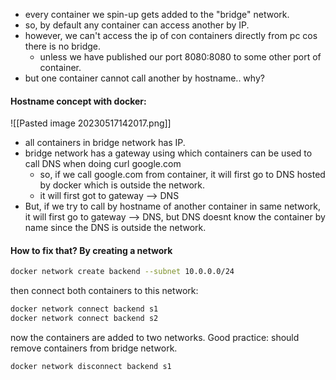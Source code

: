 - every container we spin-up gets added to the "bridge" network.
- so, by default any container can access another by IP.
- however, we can't access the ip of con containers directly from pc cos there is no bridge.
	- unless we have published our port 8080:8080 to some other port of container.
- but one container cannot call another by hostname.. why?

#### Hostname concept with docker:
![[Pasted image 20230517142017.png]]

- all containers in bridge network has IP.
- bridge network has a gateway using which containers can be used to call DNS when doing curl google.com
	- so, if we call google.com from container, it will first go to DNS hosted by docker which is outside the network.
	- it will first got to gateway --> DNS
- But, if we try to call by hostname of another container in same network, it will first go to gateway --> DNS, but DNS doesnt know the container by name since the DNS is outside the network.

#### How to fix that? By creating a network
```bash
docker network create backend --subnet 10.0.0.0/24
```
then connect both containers to this network:
```bash
docker network connect backend s1
docker network connect backend s2
```
now the containers are added to two networks.
Good practice: should remove containers from bridge network.
```bash
docker network disconnect backend s1
```






